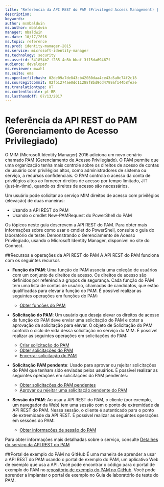 ```yaml
---
title: "Referência da API REST do PAM (Privileged Access Management) | Microsoft Docs"
description: 
keywords: 
author: msmbaldwin
ms.author: mbaldwin
manager: mbaldwin
ms.date: 10/17/2016
ms.topic: reference
ms.prod: identity-manager-2015
ms.service: microsoft-identity-manager
ms.technology: security
ms.assetid: 541854b7-f285-4e8b-bbaf-3f15da69467f
audience: developer
ms.reviewer: mwahl
ms.suite: ems
ms.openlocfilehash: 02de09a7de843cb42080daa4ce43a5a0c74f2c18
ms.sourcegitcommit: 02fb1274ae0dc11288f8bd9cd4799af144b8feae
ms.translationtype: HT
ms.contentlocale: pt-BR
ms.lasthandoff: 07/13/2017
---
```

# <a name="privileged-access-management-rest-api-reference"></a>Referência da API REST do PAM (Gerenciamento de Acesso Privilegiado)
O MIM (Microsoft Identity Manager) 2016 adiciona um novo cenário chamado PAM (Gerenciamento de Acesso Privilegiado). O PAM permite que uma organização tenha mais controle sobre os direitos de acesso de contas de usuário com privilégios altos, como administradores de sistema ou serviço, a recursos confidenciais. O PAM controla o acesso da conta de privilégios altos ao fornecer direitos de acesso por tempo limitado, JIT (just-in-time), quando os direitos de acesso são necessários.

Um usuário pode solicitar ao serviço MIM direitos de acesso com privilégios (elevação) de duas maneiras:

- Usando a API REST do PAM
- Usando o cmdlet New-PAMRequest do PowerShell do PAM

Os tópicos neste guia descrevem a API REST do PAM. Para obter mais informações sobre como usar o cmdlet do PowerShell, consulte o guia do laboratório de teste: Demonstrando o Gerenciamento de Acesso Privilegiado, usando o Microsoft Identity Manager, disponível no site do Connect.

##<a name="pam-rest-api-resources-and-operations"></a>Recursos e operações da API REST do PAM
A API REST do PAM funciona com os seguintes recursos
- **Função do PAM**: Uma função de PAM associa uma coleção de usuários com um conjunto de direitos de acesso. Os direitos de acesso são definidos por referência a grupos de segurança.  Cada função do PAM tem uma lista de contas de usuário, chamadas de candidatos, que estão qualificadas para elevar à função do PAM. É possível realizar as seguintes operações em funções do PAM:

    - [Obter funções do PAM](privileged-access-management-get-roles.md)

- **Solicitação do PAM**: Um usuário que deseja elevar os direitos de acesso da função do PAM deve enviar uma solicitação do PAM e obter a aprovação da solicitação para elevar. O objeto de Solicitação do PAM controla o ciclo de vida dessa solicitação no serviço do MIM. É possível realizar as seguintes operações em solicitações do PAM:

    - [Criar solicitação do PAM](privileged-access-management-create-request.md)
    - [Obter solicitações do PAM](privileged-access-management-get-requests.md)
    - [Encerrar solicitação do PAM](privileged-access-management-close-request.md)

- **Solicitação PAM pendente**: Usado para aprovar ou rejeitar solicitações do PAM que tenham sido enviadas pelos usuários. É possível realizar as seguintes operações em solicitações do PAM pendentes:

    - [Obter solicitações do PAM pendentes](privileged-access-management-get-pending-requests.md)
    - [Aprovar ou rejeitar uma solicitação pendente do PAM](privileged-access-management-approve-reject-pending-request.md)

- **Sessão do PAM**: Ao usar a API REST do PAM, o cliente (por exemplo, um navegador da Web) tem uma sessão com o ponto de extremidade da API REST do PAM. Nessa sessão, o cliente é autenticado para o ponto de extremidade da API REST. É possível realizar as seguintes operações em sessões do PAM:

     - [Obter informações de sessão do PAM](privileged-access-management-get-session-info.md)

Para obter informações mais detalhadas sobre o serviço, consulte [Detalhes do serviço da API REST do PAM](privileged-access-management-rest-api-service-details.md)

##<a name="pam-sample-portal-on-github"></a>Portal de exemplo do PAM no GitHub
É uma maneira de aprender a usar a API REST do PAM usando o portal de exemplo do PAM, um aplicativo Web de exemplo que usa a API. Você pode encontrar o código para o portal de exemplo do PAM no [repositório de exemplo do PAM no GitHub](http://go.microsoft.com/fwlink/?LinkID=618550&clcid=0x409). Você pode aprender a implantar o portal de exemplo no Guia de laboratório de teste do PAM.
